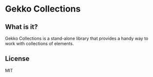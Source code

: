 # Gekko Collections

## What is it?

Gekko Collections is a stand-alone library that provides a handy way to work with collections of elements.

## License
MIT